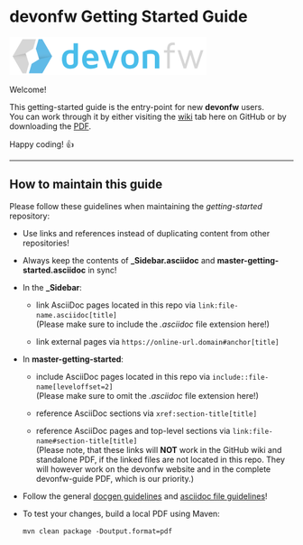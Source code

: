 # devonfw Getting Started Guide

![devonfw logo](theme/images/devonfw-small.png "Welcome, new devonfw user!")

Welcome!

This getting-started guide is the entry-point for new **devonfw** users.\
You can work through it by either visiting the [wiki](https://github.com/devonfw/getting-started/wiki) tab here on GitHub or by downloading the [PDF](https://github.com/devonfw/getting-started/raw/master/devonfw_getting_started.pdf).

Happy coding! :thumbsup:

---

## How to maintain this guide

Please follow these guidelines when maintaining the *getting-started* repository:

- Use links and references instead of duplicating content from other repositories!

- Always keep the contents of **_Sidebar.asciidoc** and **master-getting-started.asciidoc** in sync!

- In the **_Sidebar**:

  - link AsciiDoc pages located in this repo via `link:file-name.asciidoc[title]`\
  (Please make sure to include the _.asciidoc_ file extension here!)

  - link external pages via `https://online-url.domain#anchor[title]`

- In **master-getting-started**:

  - include AsciiDoc pages located in this repo via `include::file-name[leveloffset=2]`\
  (Please make sure to omit the _.asciidoc_ file extension here!)

  - reference AsciiDoc sections via `xref:section-title[title]`

  - reference AsciiDoc pages and top-level sections via `link:file-name#section-title[title]`\
  (Please note, that these links will **NOT** work in the GitHub wiki and standalone PDF, if the linked files are not located in this repo. They will however work on the devonfw website and in the complete devonfw-guide PDF, which is our priority.)

- Follow the general [docgen guidelines](https://github.com/devonfw/docgen/wiki#guidelines) and [asciidoc file guidelines](https://github.com/devonfw/devonfw-guide/issues/43)!

- To test your changes, build a local PDF using Maven:
  ```
  mvn clean package -Doutput.format=pdf
  ```
